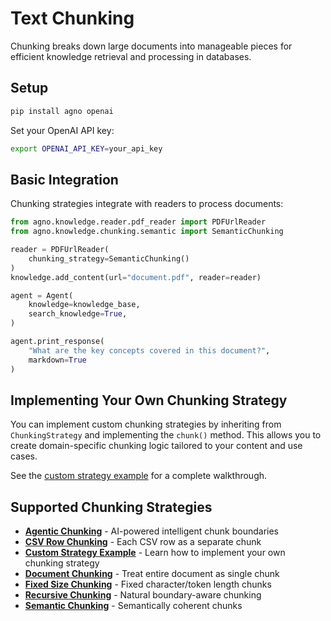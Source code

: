 # Text Chunking

Chunking breaks down large documents into manageable pieces for efficient knowledge retrieval and processing in databases.

## Setup

```bash
pip install agno openai
```

Set your OpenAI API key:
```bash
export OPENAI_API_KEY=your_api_key
```

## Basic Integration

Chunking strategies integrate with readers to process documents:

```python
from agno.knowledge.reader.pdf_reader import PDFUrlReader
from agno.knowledge.chunking.semantic import SemanticChunking

reader = PDFUrlReader(
    chunking_strategy=SemanticChunking()
)
knowledge.add_content(url="document.pdf", reader=reader)

agent = Agent(
    knowledge=knowledge_base,
    search_knowledge=True,
)

agent.print_response(
    "What are the key concepts covered in this document?", 
    markdown=True
)
```

## Implementing Your Own Chunking Strategy

You can implement custom chunking strategies by inheriting from `ChunkingStrategy` and implementing the `chunk()` method. This allows you to create domain-specific chunking logic tailored to your content and use cases.

See the [custom strategy example](./custom_strategy_example.py) for a complete walkthrough.

## Supported Chunking Strategies

- **[Agentic Chunking](./agentic_chunking.py)** - AI-powered intelligent chunk boundaries
- **[CSV Row Chunking](./csv_row_chunking.py)** - Each CSV row as a separate chunk
- **[Custom Strategy Example](./custom_strategy_example.py)** - Learn how to implement your own chunking strategy
- **[Document Chunking](./document_chunking.py)** - Treat entire document as single chunk
- **[Fixed Size Chunking](./fixed_size_chunking.py)** - Fixed character/token length chunks
- **[Recursive Chunking](./recursive_chunking.py)** - Natural boundary-aware chunking
- **[Semantic Chunking](./semantic_chunking.py)** - Semantically coherent chunks